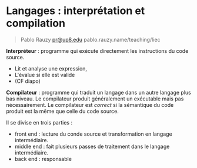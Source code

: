 # Langages : interprétation et compilation

> Pablo Rauzy pr@up8.edu pablo.rauzy.name/teaching/liec

**Interpréteur** : programme qui exécute directement les instructions du code source.
 * Lit et analyse une expression,
 * L'évalue si elle est valide
 * (CF diapo)

**Compilateur** : programme qui traduit un langage dans un autre langage plus bas niveau.
Le compilateur produit généralement un exécutable mais pas nécessairement. 
Le compilateur est *correct* si la sémantique du code produit est la même que celle du code source.

Il se divise en trois parties : 
 * front end : lecture du conde source et transformation en langage intermédiaire.
 * middle end : fait plusieurs passes de traitement dans le langage intermédiaire.
 * back end : responsable 
<!--stackedit_data:
eyJoaXN0b3J5IjpbLTE3ODE4MzQ5NSwtMTcxMzU3NjI1NiwxMD
g3NzM3Mjc2LC0xNTI4MjI5NDQ1LC0yMDg4NzQ2NjEyXX0=
-->